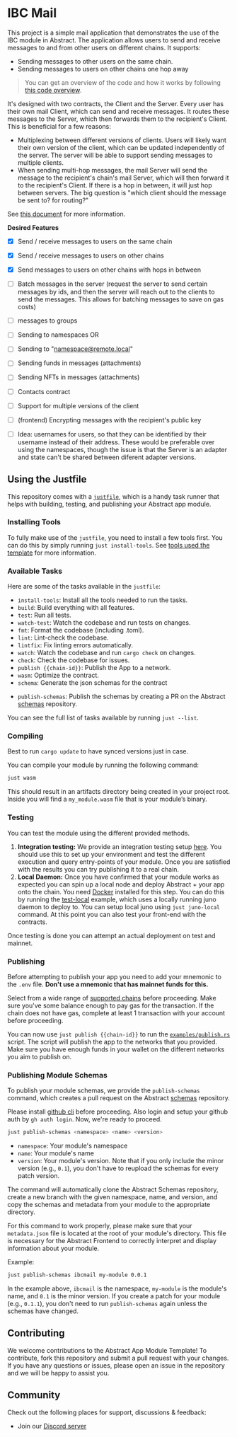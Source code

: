# IBC Mail

This project is a simple mail application that demonstrates the use of the IBC module in Abstract. The application allows users to send and receive messages to and from other users on different chains.
It supports:
- Sending messages to other users on the same chain.
- Sending messages to users on other chains one hop away

> You can get an overview of the code and how it works by following [this code overview](https://abstractsdk.github.io/ibc-mail/).

It's designed with two contracts, the Client and the Server. Every user has their own mail Client, which can send and receive messages. It routes these messages to the Server, which then forwards them to the recipient's Client. This is beneficial for a few reasons:
- Multiplexing between different versions of clients. Users will likely want their own version of the client, which can be updated independently of the server. The server will be able to support sending messages to multiple clients.
- When sending multi-hop messages, the mail Server will send the message to the recipient's chain's mail Server, which will then forward it to the recipient's Client. If there is a hop in between, it will just hop between servers. The big question is "which client should the message be sent to? for routing?"

See [this document](https://www.notion.so/abstract-money/IBC-Mail-744feaac39cb412ba8b5b4147cf8fb32?pvs=4) for more information.

**Desired Features**
- [x] Send / receive messages to users on the same chain
- [x] Send / receive messages to users on other chains
- [x] Send messages to users on other chains with hops in between
- [ ] Batch messages in the server (request the server to send certain messages by ids, and then the server will reach out to the clients to send the messages. This allows for batching messages to save on gas costs)
- [ ] messages to groups
- [ ] Sending to namespaces OR
- [ ] Sending to "namespace@remote.local"
- [ ] Sending funds in messages (attachments)
- [ ] Sending NFTs in messages (attachments)
- [ ] Contacts contract
- [ ] Support for multiple versions of the client
- [ ] (frontend) Encrypting messages with the recipient's public key
- [ ] Idea: usernames for users, so that they can be identified by their username instead of their address. These would be preferable over using the namespaces, though the issue is that the Server is an adapter and state can't be shared between diferent adapter versions.


## Using the Justfile

This repository comes with a [`justfile`](https://github.com/casey/just), which is a handy task runner that helps with building, testing, and publishing your Abstract app module.

### Installing Tools

To fully make use of the `justfile`, you need to install a few tools first. You can do this by simply running `just install-tools`. See [tools used the template](https://docs.abstract.money/3_get_started/2_installation.html?#tools-used-in-the-template) for more information.

### Available Tasks

Here are some of the tasks available in the `justfile`:

- `install-tools`: Install all the tools needed to run the tasks.
- `build`: Build everything with all features.
- `test`: Run all tests.
- `watch-test`: Watch the codebase and run tests on changes.
- `fmt`: Format the codebase (including .toml).
- `lint`: Lint-check the codebase.
- `lintfix`: Fix linting errors automatically.
- `watch`: Watch the codebase and run `cargo check` on changes.
- `check`: Check the codebase for issues.
- `publish {{chain-id}}`: Publish the App to a network.
- `wasm`: Optimize the contract.
- `schema`: Generate the json schemas for the contract
<!-- - `ts-codegen`: Generate the typescript client code for the contract -->
<!-- - `ts-publish`: Publish the typescript client code to npm -->
- `publish-schemas`: Publish the schemas by creating a PR on the Abstract [schemas](https://github.com/AbstractSDK/schemas) repository.

You can see the full list of tasks available by running `just --list`.

### Compiling

Best to run `cargo update` to have synced versions just in case.

You can compile your module by running the following command:
```sh
just wasm
```
This should result in an artifacts directory being created in your project root. Inside you will find a `my_module.wasm` file that is your module’s binary.

### Testing

You can test the module using the different provided methods.

1. **Integration testing:** We provide an integration testing setup [here](./tests/integration.rs). You should use this to set up your environment and test the different execution and query entry-points of your module. Once you are satisfied with the results you can try publishing it to a real chain.
2. **Local Daemon:** Once you have confirmed that your module works as expected you can spin up a local node and deploy Abstract + your app onto the chain. You need [Docker](https://www.docker.com/) installed for this step. You can do this by running the [test-local](./examples/test-local.rs) example, which uses a locally running juno daemon to deploy to. You can setup local juno using `just juno-local` command. At this point you can also test your front-end with the contracts.

Once testing is done you can attempt an actual deployment on test and mainnet.

### Publishing

Before attempting to publish your app you need to add your mnemonic to the `.env` file. **Don't use a mnemonic that has mainnet funds for this.**

<!-- It's also assumed that you have an account and module namespace claimed with this account before publishing. You can read how to do that [here](https://docs.abstract.money/4_get_started/5_abstract_client.html). -->
Select from a wide range of [supported chains](https://orchestrator.abstract.money/chains/index.html) before proceeding. Make sure you've some balance enough to pay gas for the transaction. If the chain does not have gas, complete at least 1 transaction with your account before proceeding.

You can now use `just publish {{chain-id}}` to run the [`examples/publish.rs`](./examples/publish.rs) script. The script will publish the app to the networks that you provided. Make sure you have enough funds in your wallet on the different networks you aim to publish on.

### Publishing Module Schemas

To publish your module schemas, we provide the `publish-schemas` command, which creates a pull request on the Abstract [schemas](https://github.com/AbstractSDK/schemas) repository.

Please install [github cli](https://cli.github.com/) before proceeding. Also login and setup your github auth by `gh auth login`. Now, we're ready to proceed.

```bash
just publish-schemas <namespace> <name> <version>
```

- `namespace`: Your module's namespace
- `name`: Your module's name
- `version`: Your module's version. Note that if you only include the minor version (e.g., `0.1`), you don't have to reupload the schemas for every patch version.

The command will automatically clone the Abstract Schemas repository, create a new branch with the given namespace, name, and version, and copy the schemas and metadata from your module to the appropriate directory.

For this command to work properly, please make sure that your `metadata.json` file is located at the root of your module's directory. This file is necessary for the Abstract Frontend to correctly interpret and display information about your module.

Example:

```bash
just publish-schemas ibcmail my-module 0.0.1
```

In the example above, `ibcmail` is the namespace, `my-module` is the module's name, and `0.1` is the minor version. If you create a patch for your module (e.g., `0.1.1`), you don't need to run `publish-schemas` again unless the schemas have changed.

## Contributing

We welcome contributions to the Abstract App Module Template! To contribute, fork this repository and submit a pull request with your changes. If you have any questions or issues, please open an issue in the repository and we will be happy to assist you.

## Community
Check out the following places for support, discussions & feedback:

- Join our [Discord server](https://discord.com/invite/uch3Tq3aym)
